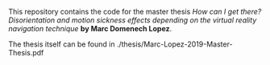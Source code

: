 This repository contains the code for the master thesis 
*How can I get there? Disorientation and motion sickness effects depending on the virtual reality navigation technique* **by Marc Domenech Lopez**.

The thesis itself can be found in ./thesis/Marc-Lopez-2019-Master-Thesis.pdf